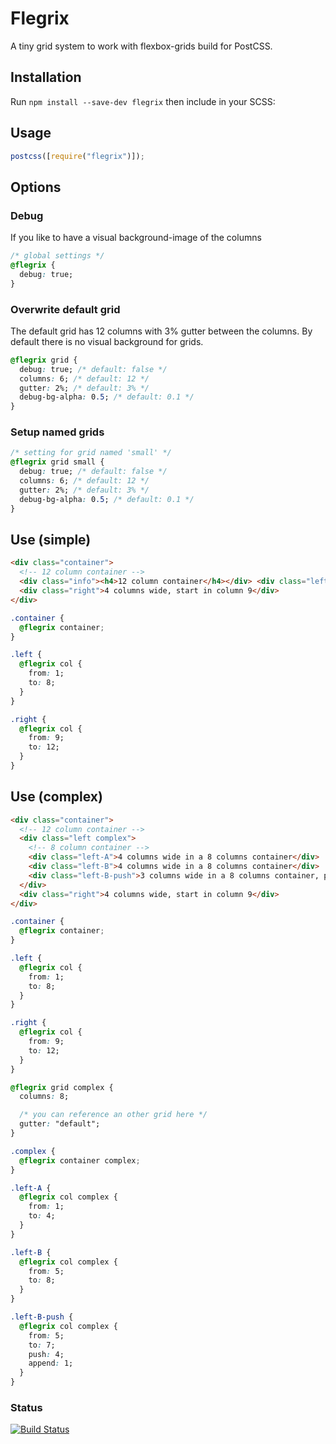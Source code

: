 # Flegrix

A tiny grid system to work with flexbox-grids build for PostCSS.

## Installation

Run `npm install --save-dev flegrix` then include in your SCSS:

## Usage

```js
postcss([require("flegrix")]);
```

## Options

### Debug

If you like to have a visual background-image of the columns

```css
/* global settings */
@flegrix {
  debug: true;
}
```

### Overwrite default grid

The default grid has 12 columns with 3% gutter between the columns. By default there is no visual background for grids.

```css
@flegrix grid {
  debug: true; /* default: false */
  columns: 6; /* default: 12 */
  gutter: 2%; /* default: 3% */
  debug-bg-alpha: 0.5; /* default: 0.1 */
}
```

### Setup named grids

```css
/* setting for grid named 'small' */
@flegrix grid small {
  debug: true; /* default: false */
  columns: 6; /* default: 12 */
  gutter: 2%; /* default: 3% */
  debug-bg-alpha: 0.5; /* default: 0.1 */
}
```

## Use (simple)

```HTML
<div class="container">
  <!-- 12 column container -->
  <div class="info"><h4>12 column container</h4></div> <div class="left">8 columns wide</div>
  <div class="right">4 columns wide, start in column 9</div>
</div>
```

```css
.container {
  @flegrix container;
}

.left {
  @flegrix col {
    from: 1;
    to: 8;
  }
}

.right {
  @flegrix col {
    from: 9;
    to: 12;
  }
}
```

## Use (complex)

```HTML
<div class="container">
  <!-- 12 column container -->
  <div class="left complex">
    <!-- 8 column container -->
    <div class="left-A">4 columns wide in a 8 columns container</div>
    <div class="left-B">4 columns wide in a 8 columns container</div>
    <div class="left-B-push">3 columns wide in a 8 columns container, push 4 columns, append 1 column</div>
  </div>
  <div class="right">4 columns wide, start in column 9</div>
</div>
```

```css
.container {
  @flegrix container;
}

.left {
  @flegrix col {
    from: 1;
    to: 8;
  }
}

.right {
  @flegrix col {
    from: 9;
    to: 12;
  }
}

@flegrix grid complex {
  columns: 8;

  /* you can reference an other grid here */
  gutter: "default";
}

.complex {
  @flegrix container complex;
}

.left-A {
  @flegrix col complex {
    from: 1;
    to: 4;
  }
}

.left-B {
  @flegrix col complex {
    from: 5;
    to: 8;
  }
}

.left-B-push {
  @flegrix col complex {
    from: 5;
    to: 7;
    push: 4;
    append: 1;
  }
}
```

### Status

[![Build Status](https://travis-ci.org/signalwerk/flegrix.svg?branch=master)](https://travis-ci.org/signalwerk/flegrix)
